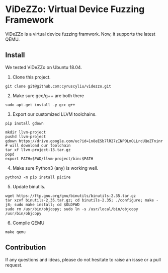 # ViDeZZo: Virtual Device Fuzzing Framework

ViDeZZo is a virtual device fuzzing framwork. Now, it supports the latest QEMU.

## Install

We tested ViDeZZo on Ubuntu 18.04.

1. Clone this project.
```
git clone git@github.com:cyruscyliu/videzzo.git
```
2. Make sure gcc/g++ are both there
```
sudo apt-get install -y gcc g++ 
```
3. Export our customized LLVM toolchains.
```
pip install gdown

mkdir llvm-project
pushd llvm-project
gdown https://drive.google.com/uc?id=1n8eESb7lR27zINPOLmOLLrcUQoZTninr # will download our toolchain
tar xf llvm-project-13.tar.gz
popd
export PATH=$PWD/llvm-project/bin:$PATH

```
4. Make sure Python3 (any) is working well.
```
python3 -m pip install picire
```
5. Update binutils.
```
wget https://ftp.gnu.org/gnu/binutils/binutils-2.35.tar.gz
tar xzvf binutils-2.35.tar.gz; cd binutils-2.35; ./configure; make -j8; sudo make install; cd $OLDPWD
sudo rm /usr/bin/objcopy; sudo ln -s /usr/local/bin/objcopy /usr/bin/objcopy
```
6. Compile QEMU
```
make qemu
```

## Contribution

If any questions and ideas, please do not hesitate to raise an issse or a pull request.
